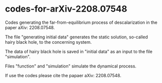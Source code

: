 # codes-for-arXiv-2208.07548

Codes generating the far-from-equilibrium process of descalarization in the paper aXiv: 2208.07548.

The file "generating initial data" generates the static solution, so-called hairy black hole, to the concerning system.

The data of hairy black hole is saved in "initial data" as an input to the file "simulation".

Files "function" and "simulation" simulate the dynamical process.

If use the codes please cite the papaer aXiv: 2208.07548.
